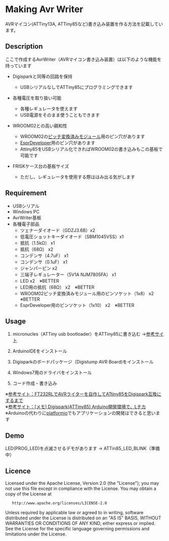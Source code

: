 ﻿Making Avr Writer
====

AVRマイコン(ATTiny13A, ATTiny85など)書き込み装置を作る方法を記載しています。

## Description

ここで作成するAvrWriter（AVRマイコン書き込み装置）は以下のような機能を持っています

- Digisparkと同等の回路を保持
    - USBシリアルなしでATTiny85にプログラミングできます

- 各種電圧を取り扱い可能
    - 各種レギュレータを使えます
    - USB電源をそのまま使うこともできます

- WROOM02との高い親和性
    - WROOM02の[ピッチ変換済みモジュール](https://www.switch-science.com/catalog/2347/)用のピン穴があります
    - [EsprDeveloper](https://www.switch-science.com/catalog/2500/)用のピン穴があります
    - Attiny85をUSBシリアル化できればWROOM02の書き込みもこの基板で可能です

- FRISKケース台の基板サイズ
    - ただし、レギュレータを使用する際ははみ出る気がします

## Requirement

* USBシリアル
* Windows PC
* AvrWriter基板
* 各種電子部品
  * ツェナーダイオード（GDZJ3.6B）x2  
  * 低電圧ショットキーダイオード（SBM1045VSS）x1  
  * 抵抗（1.5kΩ） x1
  * 抵抗（68Ω） x2
  * コンデンサ（4.7uF） x1
  * コンデンサ（0.1uF） x1
  * ジャンパーピン x2
  * 三端子レギュレーター（5V1A NJM7805FA） x1  
  * LED x2　※BETTER  
  * LED用の抵抗（68Ω） x2　※BETTER
  * WROOM02ピッチ変換済みモジュール用のピンソケット（1x8） x2　※BETTER
  * EsprDeveloper用のピンソケット（1x10） x2　※BETTER

## Usage

1. micronucles（ATTiny usb bootloader）をATTiny85に書き込む →[参考サイト](https://gist.github.com/Ircama/22707e938e9c8f169d9fe187797a2a2c)  

2. ArduinoIDEをインストール

3. Digisparkのボードパッケージ（Digistump AVR Board)をインストール

4. Windows7用のドライバをインストール

5. コード作成・書き込み
  

※[参考サイト：FT232RLでAVRライターを自作してATtiny85をDigispark互換にするまで](https://qiita.com/erukiti/items/0a51d959082e242e2e2a)  
※[参考サイト：[メモ] Digispark(ATTiny85) Arduino開発環境で、Lチカ](https://qiita.com/mt08/items/df4ed8c659b205d1fa1e)  
※Arduinoの代わりに[platformio](http://qiita.com/erukiti/items/74a848489ec102841b66)でもアプリケーションの開発はできると思います  

## Demo

LED(PROG_LED)を点滅させるデモがあります → ATTin85_LED_BLINK（準備中）

## Licence

   Licensed under the Apache License, Version 2.0 (the "License");
   you may not use this file except in compliance with the License.
   You may obtain a copy of the License at

       http://www.apache.org/licenses/LICENSE-2.0

   Unless required by applicable law or agreed to in writing, software
   distributed under the License is distributed on an "AS IS" BASIS,
   WITHOUT WARRANTIES OR CONDITIONS OF ANY KIND, either express or implied.
   See the License for the specific language governing permissions and
   limitations under the License.

